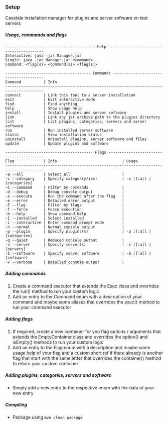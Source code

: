 ### Setup
Cavetale installation manager for plugins and server software on test servers

##### Usage, commands and flags
```
---------------------------------------- Help -----------------------------------------
Interactive: java -jar Manager.jar
Single: java -jar Manager.jar <command>
Command: <flag(s)> <command(s)> <flag(s)>

-------------------------------------- Commands ---------------------------------------
Command          | Info                                                                
---------------------------------------------------------------------------------------
connect          | Link this tool to a server installation                             
exit             | Exit interactive mode                                               
find             | Find anything                                                       
help             | Show usage help                                                     
install          | Install plugins and server software                                 
link             | Link any jar archive path to the plugins directory                  
list             | List plugins, categories, servers and server software               
run              | Run installed server software                                       
status           | View installation status                                            
uninstall        | Uninstall plugins, server software and files                        
update           | Update plugins and software                                         

--------------------------------------- Flags -----------------------------------------
Flag             | Info                             | Usage                            
---------------------------------------------------------------------------------------
-a --all         | Select all                       |                                  
-c --category    | Specify categor(y/ies)           | -s []:all | [categories]         
-C --command     | Filter by commands               |                                  
-d --debug       | Debug console output             |                                  
-x --execute     | Run the command after the flag   |                                  
-e --error       | Detailed error output            |                                  
-F --flag        | Filter by flags                  |                                  
-f --force       | Force execution                  |                                  
-h --help        | Show command help                |                                  
-I --installed   | Select installed                 |                                  
-i --interactive | Enter command prompt mode        |                                  
-n --normal      | Normal console output            |                                  
-p --plugin      | Specify plugins(s)               | -p []:all | [categories]         
-q --quiet       | Reduced console output           |                                  
-s --server      | Specify server(s)                | -s []:all | [servers]            
-S --software    | Specify server software          | -S []:all | [software]           
-v --verbose     | Detailed console output          |                                  
```

##### Adding commands
1. Create a command executor that extends the Exec class and overrides the run() method to run your custom logic
2. Add an entry to the Command enum with a description of your command and maybe some aliases that overrides the exec() method to run your command executor

##### Adding flags
1. If required, create a new container for you flag options / arguments that extends the EmptyContainer class and overrides the option() and isEmpty() methods to run your custom logic
2. Add an entry to the Flag enum with a description and maybe some usage help of your flag and a custom short ref if there already is another flag that start with the same letter that overrides the container() method to return your custom container

##### Adding plugins, categories, servers and software
- Simply add a new entry to the respective enum with the data of your new entry

##### Compiling
- Package using `mvn clean package`
